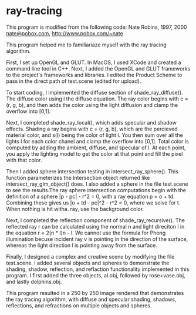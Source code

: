 # ray-tracing
This program is modified from the following  code:
Nate Robins, 1997, 2000
nate@pobox.com, http://www.pobox.com/~nate

This program helped me to familiariaze myself with the ray tracing algorithm.

First, I set up OpenGL and GLUT. In MacOS, I used XCode and created a command line tool in C++. Next, I added the OpenGL and GLUT frameworks to the project's frameworks and libraries.
I edited the Product Scheme to pass in the direct path of test.scene (edited for upload).

To start coding, I implemented the diffuse section of shade_ray_diffuse(). The diffuse color using l the diffuse equation. The ray color begins with c = (r, g, b), and then adds the color using the light diffusion and clamp the overflow into [0,1].

Next, I completed shade_ray_local(), which adds specular and shadow effects. Shading a ray begins with c = (r, g, b), which are the percieved material color, and s(l) being the color of light l. You then sum over all the lights l for each color chanel and clamp the overflow into [0,1]. Total color is computed by adding the ambient, diffuse, and specular of l. At each point, you apply the lighting model to get the color at that point and fill the pixel with that color.

Then I added sphere intersection testing in intersect_ray_sphere(). This function parameterizes the Intersection object returned like intersect_ray_glm_object() does. I also added a sphere in the file test.scene to see the results.The ray sphere intersection computations begin with the definition of a sphere |p - pc| - r^2 = 0, with a ray equation p = o + td. Combining these gives us |o + td - pc|^2 - r^2 = 0, where we solve for t. When nothing is hit witha. ray, use the background color.

Next, I completed the reflection component of shade_ray_recursive(). The reflected ray r can be calculated using the normal n and light direciton l in the equation r = 2(n * l)n - l.
We cannot use the formula for Phong illumination becuse incident ray v is pointing in the direction of the surface, whereas the light direction l is pointing away from the surface.  

Finally, I designed a complex and creative scene by modifying the file test.scene. I added several objects and spheres to demonstrate the shading, shadow, reflection, and reflaction functionality implemented in this program. I first added the three objects, al.obj, followed by rose+vase.obj, and lastly dolphins.obj.

This program resulted in a 250 by 250 image rendered that demonstrates the ray tracing algorithm, with diffuse and specular shading, shadows, reflections, and refractions on multiple objects and spheres.
